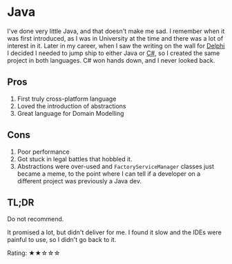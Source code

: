 # Java

I've done very little Java, and that doesn't make me sad.  I remember when it was first introduced, as I was in University at the time and there was a lot of interest in it.  Later in my career, when I saw the writing on the wall for [Delphi](./delphi.md) I decided I needed to jump ship to either Java or [C#](./csharp.md), so I created the same project in both languages.  C# won hands down, and I never looked back.

## Pros

1. First truly cross-platform language
1. Loved the introduction of abstractions
1. Great language for Domain Modelling

## Cons

1. Poor performance
1. Got stuck in legal battles that hobbled it.
1. Abstractions were over-used and `FactoryServiceManager` classes just became a meme, to the point where I can tell if a developer on a different project was previously a Java dev.

## TL;DR

Do not recommend.

It promised a lot, but didn't deliver for me.  I found it slow and the IDEs were painful to use, so I didn't go back to it.

Rating: ★★☆☆☆
